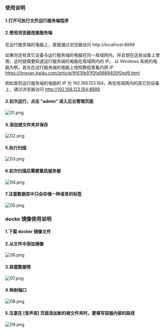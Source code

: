 ### 使用说明
#### 1.打开可执行文件运行服务端程序

#### 2.使用浏览器连接服务端
在运行服务端的电脑上，直接通过浏览器访问 http://localhost:8888

如果你还有其它设备与运行服务端的电脑在同一局域网内，并且想在这些设备上使用，这时就需要知道运行服务端的电脑在局域网内的 IP。 以 Windows 系统的电脑为例，首先在运行服务端的电脑上按照教程查看内网 IP https://jingyan.baidu.com/article/9f63fb91f0fa9889400f0ed9.html

例如查到运行服务端的电脑的 IP 为 192.168.123.164，再在局域网内的其它的设备上，通过浏览器访问 http://192.168.123.164:8888

#### 3.初次运行，点击 "admin" 进入后台管理页面
![01.png](https://i.loli.net/2020/04/22/j81VBrIfRyG9TzC.png)

#### 4.添加根文件夹并保存
![02.png](https://i.loli.net/2020/04/22/aMwLEKgjfVHvyJT.png)

#### 5.执行扫描
![03.png](https://i.loli.net/2020/04/22/pb5GtPoVKL6mwzA.png)

#### 6.初次扫描后需要重启服务器
![04.png](https://i.loli.net/2020/04/22/kfLF6qP2b3t9oiS.png)

#### 7.注意数据库中只会存储一种语言的标签
![05.png](https://i.loli.net/2020/04/22/eSRPvprqzosADXh.png)

### docke 镜像使用说明
#### 1.下载 docker 镜像文件

#### 2.从文件中添加镜像
![06.png](https://i.loli.net/2020/04/22/HqFvgnMybEzhjQm.png)

#### 3.挂载数据卷
![07.png](https://i.loli.net/2020/04/22/mcM5D4vfAgoYbCQ.png)

#### 4.映射端口
![08.png](https://i.loli.net/2020/04/22/5d2JkIf8XCe3KyG.png)

#### 5.注意在 [音声库] 页面添加新的根文件夹时，要填写容器内部的路径
![09.png](https://i.loli.net/2020/04/22/2ogO8R5hyGsTpj7.png)
